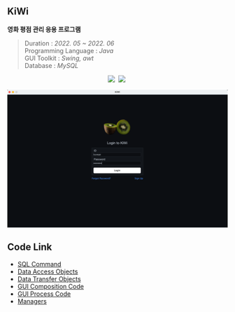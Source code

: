 ## KiWi
__영화 평점 관리 응용 프로그램__   
  
> Duration             : _2022. 05 ~ 2022. 06_  
> Programming Language : _Java_  
> GUI Toolkit          : _Swing, awt_   
> Database             : _MySQL_  
<p align="center">
<img src="https://img.shields.io/badge/Java-000000?style=flat-square&logo=OpenJdk&logoColor=white"/>&nbsp
<img src="https://img.shields.io/badge/MySQL-4479A1?style=flat-square&logo=MySQL&logoColor=white"/>&nbsp
</p>
  
<p align="center">
<img src="/kiwi_home.png" alt="kiwi_home"><br>
</p>

## Code Link  
* [SQL Command](/References/command.sql)  
* [Data Access Objects](/RatedMovieProgram/src/kiwi/dao)  
* [Data Transfer Objects](/RatedMovieProgram/src/kiwi/dto)  
* [GUI Composition Code](/RatedMovieProgram/src/kiwi/gui)  
* [GUI Process Code](/RatedMovieProgram/src/gui/process)  
* [Managers](/RatedMovieProgram/src/kiwi/mgr)  
